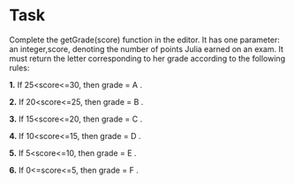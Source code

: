 # Task

Complete the getGrade(score) function in the editor. It has one parameter: an integer,score, denoting the number of points Julia earned on an exam.
It must return the letter corresponding to her grade according to the following rules:

**1.** If 25<score<=30, then grade = A .

**2.** If 20<score<=25, then grade = B .

**3.** If 15<score<=20, then grade = C .

**4.** If 10<score<=15, then grade = D .

**5.** If 5<score<=10, then grade = E .

**6.** If 0<=score<=5, then grade = F .
